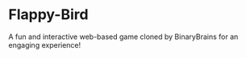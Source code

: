 # Flappy-Bird
A fun and interactive web-based game cloned by BinaryBrains for an engaging experience!
